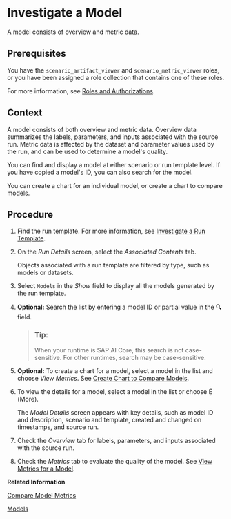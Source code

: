 <!-- loio81dd9548580546f49457cdb469f00630 -->

<link rel="stylesheet" type="text/css" href="css/sap-icons.css"/>

# Investigate a Model

A model consists of overview and metric data.



<a name="loio81dd9548580546f49457cdb469f00630__prereq_grm_pft_yqb"/>

## Prerequisites

You have the `scenario_artifact_viewer` and `scenario_metric_viewer` roles, or you have been assigned a role collection that contains one of these roles.

For more information, see [Roles and Authorizations](roles-and-authorizations-4ef8499.md).



<a name="loio81dd9548580546f49457cdb469f00630__context_ehz_dwl_wtb"/>

## Context

A model consists of both overview and metric data. Overview data summarizes the labels, parameters, and inputs associated with the source run. Metric data is affected by the dataset and parameter values used by the run, and can be used to determine a model's quality.

You can find and display a model at either scenario or run template level. If you have copied a model's ID, you can also search for the model.

You can create a chart for an individual model, or create a chart to compare models.



<a name="loio81dd9548580546f49457cdb469f00630__steps_byj_phf_1rb"/>

## Procedure

1.  Find the run template. For more information, see [Investigate a Run Template](investigate-a-run-template-b753dc0.md).

2.  On the *Run Details* screen, select the *Associated Contents* tab.

    Objects associated with a run template are filtered by type, such as models or datasets.

3.  Select `Models` in the *Show* field to display all the models generated by the run template.

4.  **Optional:** Search the list by entering a model ID or partial value in the :mag: field.

    > ### Tip:  
    > When your runtime is SAP AI Core, this search is not case-sensitive. For other runtimes, search may be case-sensitive.

5.  **Optional:** To create a chart for a model, select a model in the list and choose *View Metrics*. See [Create Chart to Compare Models](create-chart-to-compare-models-377db35.md).

6.  To view the details for a model, select a model in the list or choose <span class="SAP-icons"></span> \(More\).

    The *Model Details* screen appears with key details, such as model ID and description, scenario and template, created and changed on timestamps, and source run.

7.  Check the *Overview* tab for labels, parameters, and inputs associated with the source run.

8.  Check the *Metrics* tab to evaluate the quality of the model. See [View Metrics for a Model](view-metrics-for-a-model-a722666.md).


**Related Information**  


[Compare Model Metrics](compare-model-metrics-e357639.md "You can compare metrics for models to determine which configuration parameters result in optimum results.")

[Models](models-c3caa37.md "A model is an algorithm that learns patterns from a given set of training data (dataset) to accomplish a certain task. Models are generated by a training process. A model consists of files stored in a hyperscaler storage bucket (such as AWS S3).")

